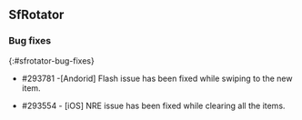 ## SfRotator

### Bug fixes
{:#sfrotator-bug-fixes}

* \#293781 -[Andorid] Flash issue has been fixed while swiping to the new item.

* \#293554 - [iOS] NRE issue has been fixed while clearing all the items.